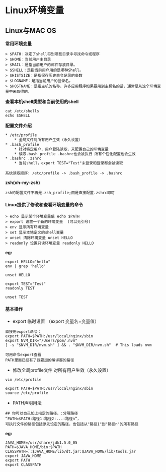 # Linux环境变量
<!-- author:f2engineer@outlook.com -->

## Linux与MAC OS

**常用环境变量**

```
> $PATH：决定了shell将到哪些目录中寻找命令或程序  
> $HOME：当前用户主目录  
> $MAIL：是指当前用户的邮件存放目录。  
> $SHELL：是指当前用户用的是哪种Shell。  
> $HISTSIZE：是指保存历史命令记录的条数  
> $LOGNAME：是指当前用户的登录名。  
> $HOSTNAME：是指主机的名称，许多应用程序如果要用到主机名的话，通常是从这个环境变量中来取得的。
``` 

**查看本机shell类型和当前使用的shell**

```shell
cat /etc/shells
echo $SHELL
```

**配置文件介绍**
 
```html
* /etc/profile
	* 全局文件对所有用户生效（永久设置）
* .bash_profile
	* 针对特定用户，用户登陆读取，来配置自己的环境变量
	* 读取.bash_profile .bashrc也会被执行 所有个性化配置也会生效
* .bashrc .zshrc
	* 当前shell，export TEST="Test"未登录和登录都会被读取
```

`系统读取顺序: /etc/profile -> .bash_profile -> .bashrc`
 
**zsh(oh-my-zsh)**
 
```
zsh的配置文件不再是.zsh_profile;而是直接配置.zshrc即可
```
#### Linux提供了修改和查看环境变量的命令

```
> echo 显示某个环境变量值 echo $PATH
> export 设置一个新的环境变量  (可以无引号)
> env 显示所有环境变量
> set 显示本地定义的shell变量
> unset 清除环境变量 unset HELLO
> readonly 设置只读环境变量 readonly HELLO
```

**eg:**

```
export HELLO="hello"
env | grep 'hello'

unset HELLO

export TEST="Test"
readonly TEST

unset TEST

```

#### 基本操作
* export 临时设置 （export 变量名=变量值）

```shell
直接用export命令：
export PATH=$PATH:/usr/local/nginx/sbin
export NVM_DIR="/Users/pom/.nvm"
[ -s "$NVM_DIR/nvm.sh" ] && . "$NVM_DIR/nvm.sh"  # This loads nvm

可用命令export查看
PATH里面已经有了我要加的编译器的路径
```

* 修改全局profile文件 对所有用户生效（永久设置）

```shell
vim /etc/profile

export PATH=$PATH:/usr/local/nginx/sbin
source /etc/profile
```

* PATH声明用法

```
## 你可以自己加上指定的路径，:分隔路径
“PATH=$PATH:路径1:路径2:...:路径n”，
可执行文件的路径包括原先设定的路径，也包括从"路径1"到"路径n"的所有路径
```

**eg:**

```
JAVA_HOME=/usr/share/jdk1.5.0_05  
PATH=$JAVA_HOME/bin:$PATH  
CLASSPATH=.:$JAVA_HOME/lib/dt.jar:$JAVA_HOME/lib/tools.jar  
export JAVA_HOME  
export PATH  
export CLASSPATH  
```




